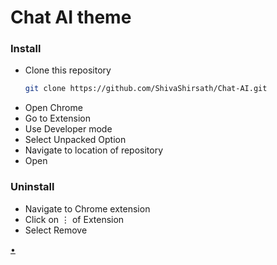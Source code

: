 # Chat AI theme

### Install
+ Clone this repository
   ```bash
   git clone https://github.com/ShivaShirsath/Chat-AI.git
   ```
+ Open Chrome
+ Go to Extension
+ Use Developer mode
+ Select Unpacked Option
+ Navigate to location of repository
+ Open

### Uninstall
+ Navigate to Chrome extension
+ Click on ⋮ of Extension
+ Select Remove

[•](https://chat.openai.com/chat)
